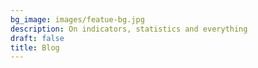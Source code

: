 ```yaml
---
bg_image: images/featue-bg.jpg
description: On indicators, statistics and everything
draft: false
title: Blog
---
```


